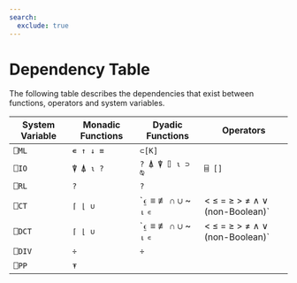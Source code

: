 ```yaml
---
search:
  exclude: true
---
```


<h1 class="heading"><span class="name">Dependency Table</span></h1>

The following table describes the dependencies that exist between functions, operators and system variables.

|System Variable|Monadic Functions|Dyadic Functions|Operators|
|---|---|---|---|
|`⎕ML`|`∊ ↑ ↓ ≡`|`⊂[K]`|&nbsp;|
|`⎕IO`|`⍒ ⍋ ⍳ ?`|`? ⍋ ⍒ ⌷ ⍳ ⊃ ⍉`|`⌸ []`|
|`⎕RL`|`?`|`?`|&nbsp;|
|`⎕CT`|`⌈ ⌊ ∪`|`⍷ ≡ ≢ ∩ ∪ ~ ⍳ ∊ | < ≤ = ≥ > ≠ ∧ ∨ (non-Boolean)`|`⍤`|
|`⎕DCT`|`⌈ ⌊ ∪`|`⍷ ≡ ≢ ∩ ∪ ~ ⍳ ∊ | < ≤ = ≥ > ≠ ∧ ∨ (non-Boolean)`|`⍤`|
|`⎕DIV`|`÷`|`÷`|&nbsp;|
|`⎕PP`|`⍕`|&nbsp;|&nbsp;|
